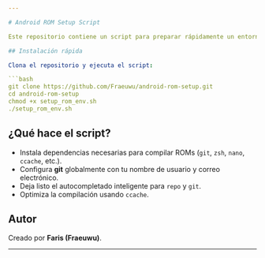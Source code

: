 ```yaml
---

# Android ROM Setup Script

Este repositorio contiene un script para preparar rápidamente un entorno de compilación de ROMs Android en **Ubuntu 25.04 minimal**.

## Instalación rápida

Clona el repositorio y ejecuta el script:

```bash
git clone https://github.com/Fraeuwu/android-rom-setup.git
cd android-rom-setup
chmod +x setup_rom_env.sh
./setup_rom_env.sh
```

## ¿Qué hace el script?

* Instala dependencias necesarias para compilar ROMs (`git`, `zsh`, `nano`, `ccache`, etc.).
* Configura **git** globalmente con tu nombre de usuario y correo electrónico.
* Deja listo el autocompletado inteligente para `repo` y `git`.
* Optimiza la compilación usando `ccache`.

## Autor

Creado por **Faris (Fraeuwu)**.

---
```

